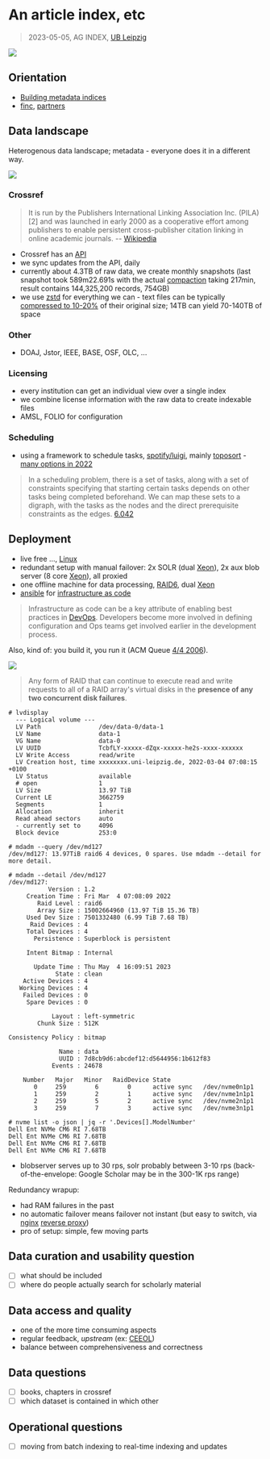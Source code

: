 # An article index, etc

> 2023-05-05, AG INDEX, [UB Leipzig](https://www.ub.uni-leipzig.de/)

![](pipelines.jpg)

## Orientation

* [Building metadata indices](https://github.com/miku/siskin/blob/master/docs/ai-overview/slides.md)
* [finc](https://finc.info/), [partners](https://finc.info/anwender)

## Data landscape

Heterogenous data landscape; metadata - everyone does it in a different way.

[![](LocomotivGT_Zene.jpg)](https://en.wikipedia.org/wiki/Zene_%E2%80%93_Mindenki_m%C3%A1sk%C3%A9pp_csin%C3%A1lja)

### Crossref

> It is run by the Publishers International Linking Association Inc. (PILA)[2]
> and was launched in early 2000 as a cooperative effort among publishers to
> enable persistent cross-publisher citation linking in online academic
> journals. -- [Wikipedia](https://en.wikipedia.org/wiki/Crossref)

* Crossref has an [API](https://www.crossref.org/documentation/retrieve-metadata/rest-api/)
* we sync updates from the API, daily
* currently about 4.3TB of raw data, we create monthly snapshots (last snapshot
  took 589m22.691s with the actual
[compaction](https://github.com/ubleipzig/filterline#use-case-data-compaction)
taking 217min, result contains 144,325,200 records, 754GB)
* we use [zstd](https://en.wikipedia.org/wiki/Zstd) for everything we can - text files can be typically [compressed to 10-20%](https://lemire.me/blog/2021/06/30/compressing-json-gzip-vs-zstd/) of their original size; 14TB can yield 70-140TB of space

### Other

* DOAJ, Jstor, IEEE, BASE, OSF, OLC, ...

### Licensing

* every institution can get an individual view over a single index
* we combine license information with the raw data to create indexable files
* AMSL, FOLIO for configuration

### Scheduling

* using a framework to schedule tasks, [spotify/luigi](https://github.com/spotify/luigi/), mainly [toposort](https://en.wikipedia.org/wiki/Topological_sorting) - [many options in 2022](https://www.reddit.com/r/dataengineering/comments/s78jvx/best_job_scheduler_in_2022_airflow_dagster/)

> In a scheduling problem, there is a set of tasks, along with a set of
> constraints specifying that starting certain tasks depends on other tasks
> being completed beforehand. We can map these sets to a digraph, with the
> tasks as the nodes and the direct prerequisite constraints as the edges. [6.042](https://openlearninglibrary.mit.edu/assets/courseware/v1/ec6730f747b31e019f98b20842f6f064/asset-v1:OCW+6.042J+2T2019+type@asset+block/MIT6_042JS15_Session17.pdf)



## Deployment

* live free ..., [Linux](https://en.wikipedia.org/wiki/Linux)
* redundant setup with manual failover: 2x SOLR (dual [Xeon](https://ark.intel.com/content/www/de/de/ark/products/83361/intel-xeon-processor-e52667-v3-20m-cache-3-20-ghz.html)), 2x aux blob server (8 core [Xeon](https://www.intel.com/content/www/us/en/products/sku/64597/intel-xeon-processor-e52665-20m-cache-2-40-ghz-8-00-gts-intel-qpi/specifications.html)), all proxied
* one offline machine for data processing, [RAID6](https://en.wikipedia.org/wiki/Standard_RAID_levels#RAID_6), dual [Xeon](https://ark.intel.com/content/www/de/de/ark/products/215274/intel-xeon-gold-6326-processor-24m-cache-2-90-ghz.html)
* [ansible](https://en.wikipedia.org/wiki/Ansible_(software)) for [infrastructure as code](https://en.wikipedia.org/wiki/Infrastructure_as_code)

> Infrastructure as code can be a key attribute of enabling best practices in
> [DevOps](https://en.wikipedia.org/wiki/DevOps). Developers become more
> involved in defining configuration and Ops teams get involved earlier in the
> development process.

Also, kind of: you build it, you run it (ACM Queue [4/4 2006](https://queue.acm.org/detail.cfm?id=1142065)).

![](RAID_6.svg)

> Any form of RAID that can continue to execute read and write requests to all of a RAID array's virtual disks in the **presence of any two concurrent disk failures**.

```
# lvdisplay
  --- Logical volume ---
  LV Path                /dev/data-0/data-1
  LV Name                data-1
  VG Name                data-0
  LV UUID                TcbfLY-xxxxx-dZqx-xxxxx-he2s-xxxx-xxxxxx
  LV Write Access        read/write
  LV Creation host, time xxxxxxxx.uni-leipzig.de, 2022-03-04 07:08:15 +0100
  LV Status              available
  # open                 1
  LV Size                13.97 TiB
  Current LE             3662759
  Segments               1
  Allocation             inherit
  Read ahead sectors     auto
  - currently set to     4096
  Block device           253:0

# mdadm --query /dev/md127
/dev/md127: 13.97TiB raid6 4 devices, 0 spares. Use mdadm --detail for more detail.

# mdadm --detail /dev/md127
/dev/md127:
           Version : 1.2
     Creation Time : Fri Mar  4 07:08:09 2022
        Raid Level : raid6
        Array Size : 15002664960 (13.97 TiB 15.36 TB)
     Used Dev Size : 7501332480 (6.99 TiB 7.68 TB)
      Raid Devices : 4
     Total Devices : 4
       Persistence : Superblock is persistent

     Intent Bitmap : Internal

       Update Time : Thu May  4 16:09:51 2023
             State : clean
    Active Devices : 4
   Working Devices : 4
    Failed Devices : 0
     Spare Devices : 0

            Layout : left-symmetric
        Chunk Size : 512K

Consistency Policy : bitmap

              Name : data
              UUID : 7d8cb9d6:abcdef12:d5644956:1b612f83
            Events : 24678

    Number   Major   Minor   RaidDevice State
       0     259        6        0      active sync   /dev/nvme0n1p1
       1     259        2        1      active sync   /dev/nvme1n1p1
       2     259        5        2      active sync   /dev/nvme2n1p1
       3     259        7        3      active sync   /dev/nvme3n1p1

# nvme list -o json | jq -r '.Devices[].ModelNumber'
Dell Ent NVMe CM6 RI 7.68TB
Dell Ent NVMe CM6 RI 7.68TB
Dell Ent NVMe CM6 RI 7.68TB
Dell Ent NVMe CM6 RI 7.68TB
```

* blobserver serves up to 30 rps, solr probably between 3-10 rps (back-of-the-envelope: Google Scholar may be in the 300-1K rps range)

Redundancy wrapup:

* had RAM failures in the past
* no automatic failover means failover not instant (but easy to switch, via [nginx](https://en.wikipedia.org/wiki/Nginx) [reverse proxy](https://en.wikipedia.org/wiki/Reverse_proxy))
* pro of setup: simple, few moving parts

## Data curation and usability question

* [ ] what should be included
* [ ] where do people actually search for scholarly material

## Data access and quality

* one of the more time consuming aspects
* regular feedback, *upstream* (ex: [CEEOL](https://gist.github.com/miku/f4d97b61121f43efef5550557bc111f5))
* balance between comprehensiveness and correctness

## Data questions

* [ ] books, chapters in crossref
* [ ] which dataset is contained in which other

## Operational questions

* [ ] moving from batch indexing to real-time indexing and updates

